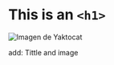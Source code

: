# This is an `<h1>`
![Imagen de Yaktocat](https://octodex.github.com/images/yaktocat.png)

add: Tittle and image
